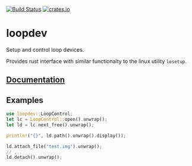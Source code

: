 [![Build Status](https://travis-ci.org/mdaffin/loopdev.svg?branch=master)](https://travis-ci.org/mdaffin/loopdev)
[![crates.io](https://img.shields.io/crates/v/loopdev.svg)](https://crates.io/crates/loopdev)

# loopdev

Setup and control loop devices.

Provides rust interface with similar functionalty to the linux utility `losetup`.

## [Documentation](https://docs.rs/loopdev)

## Examples

```rust
use loopdev::LoopControl;
let lc = LoopControl::open().unwrap();
let ld = lc.next_free().unwrap();

println!("{}", ld.path().unwrap().display());

ld.attach_file("test.img").unwrap();
// ...
ld.detach().unwrap();
```
